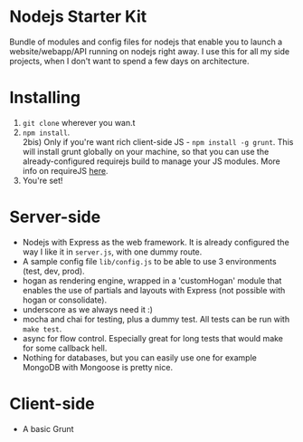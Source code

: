 Nodejs Starter Kit
================

Bundle of modules and config files for nodejs that enable you to launch a website/webapp/API running on nodejs right away. I use this for all my side projects, when I don't want to spend a few days on architecture.

# Installing
1) `git clone` wherever you wan.t  
2) `npm install`.  
2bis) Only if you're want rich client-side JS - `npm install -g grunt`. This will install grunt globally on your machine, so that you can use the already-configured requirejs build to manage your JS modules. More info on requireJS [here](http://requirejs.org/).  
3) You're set!  


# Server-side
* Nodejs with Express as the web framework. It is already configured the way I like it in `server.js`, with one dummy route.
* A sample config file `lib/config.js` to be able to use 3 environments (test, dev, prod).
* hogan as rendering engine, wrapped in a 'customHogan' module that enables the use of partials and layouts with Express (not possible with hogan or consolidate).
* underscore as we always need it :)
* mocha and chai for testing, plus a dummy test. All tests can be run with `make test`.
* async for flow control. Especially great for long tests that would make for some callback hell.
* Nothing for databases, but you can easily use one for example MongoDB with Mongoose is pretty nice.


# Client-side
* A basic Grunt